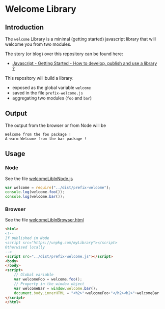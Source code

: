 # Welcome Library

## Introduction

The `welcome` Library is a minimal (getting started) javascript library that will welcome you from two modules.


The story (or blog) over this repository can be found here:

  * [Javascript - Getting Started - How to develop, publish and use a library ?](https://gerardnico.com/wiki/lang/javascript/library_build)

This repository will build a library:
  * exposed as the global variable `welcome`
  * saved in the file `prefix-welcome.js`
  * aggregating two modules (`foo` and `bar`)
  
## Output 

The output from the browser or from Node will be 
```text
Welcome from the foo package !
A warm Welcome from the bar package !
```

## Usage

### Node
See the file [welcomeLibInNode.js](./example/welcomeLibInNode.js)
```javascript
var welcome = require("../dist/prefix-welcome");
console.log(welcome.foo());
console.log(welcome.bar());
```
### Browser

See the file [welcomeLibInBrowser.html](./example/welcomeLibInBrowser.html)
```html
<html>
<!--
If published in Node
<script src="https://unpkg.com/myLibrary"></script>
Otherwised locally
-->
<script src="../dist/prefix-welcome.js"></script>
<body>
</body>
<script>
    // Global variable
    var welcomeFoo = welcome.foo();
    // Property in the window object
    var welcomeBar = window.welcome.bar();
    document.body.innerHTML = "<h2>"+welcomeFoo+"</h2><h2>"+welcomeBar+"</h2>";
</script>
</html>
```

